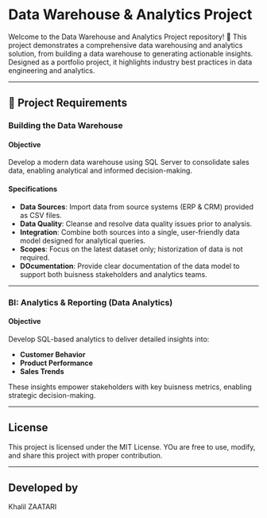# Data Warehouse & Analytics Project

Welcome to the Data Warehouse and Analytics Project repository! 🚀
This project demonstrates a comprehensive data warehousing and analytics solution, from building a data warehouse to generating actionable insights. Designed as a portfolio project, it highlights industry best practices in data engineering and analytics.

---

## 🚀 Project Requirements

### Building the Data Warehouse

#### Objective
Develop a modern data warehouse using SQL Server to consolidate sales data, enabling analytical and informed decision-making.

#### Specifications
- **Data Sources**: Import data from source systems (ERP & CRM) provided as CSV files.
- **Data Quality**: Cleanse and resolve data quality issues prior to analysis.
- **Integration**: Combine both sources into a single, user-friendly data model designed for analytical queries.
- **Scopes**: Focus on the latest dataset only; historization of data is not required.
- **DOcumentation**: Provide clear documentation of the data model to support both buisness stakeholders and analytics teams.


---

### BI: Analytics & Reporting (Data Analytics)

#### Objective
Develop SQL-based analytics to deliver detailed insights into:
- **Customer Behavior**
- **Product Performance**
- **Sales Trends**

These insights empower stakeholders with key buisness metrics, enabling strategic decision-making.


---

## License

This project is licensed under the MIT License. YOu are free to use, modify, and share this project with proper contribution.

---

## Developed by  
Khalil ZAATARI  
